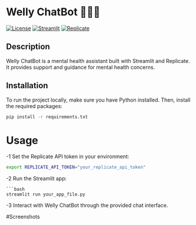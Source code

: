 # Welly ChatBot 🧑🏽‍⚕️

[![License](https://img.shields.io/badge/license-MIT-blue.svg)](LICENSE)
[![Streamlit](https://img.shields.io/badge/built%20with-Streamlit-brightgreen)](https://www.streamlit.io/)
[![Replicate](https://img.shields.io/badge/Powered%20by-Replicate-ff69b4)](https://replicate.ai/)

## Description

Welly ChatBot is a mental health assistant built with Streamlit and Replicate. It provides support and guidance for mental health concerns.

## Installation

To run the project locally, make sure you have Python installed. Then, install the required packages:

```bash
pip install -r requirements.txt
```
# Usage
-1 Set the Replicate API token in your environment:

```bash
export REPLICATE_API_TOKEN="your_replicate_api_token"
```
-2 Run the Streamlit app:
```
```bash
streamlit run your_app_file.py
```
-3 Interact with Welly ChatBot through the provided chat interface.

#Screenshots
